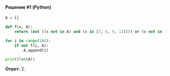 #### Решение #1 (Python)
```python
A = []

def f(x, A):
	return (not ((x not in A) and (x in [3, 6, 9, 12]))) or (x not in [1, 2, 3, 4, 5, 6])

for i in range(100):
	if not f(i, A):
		A.append(i)

print(len(A))
```
**Ответ:** 2.
